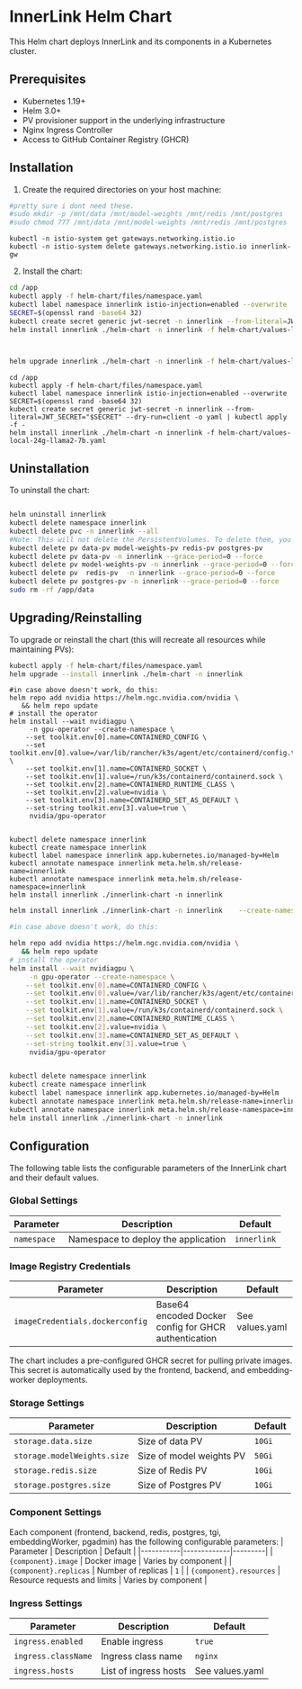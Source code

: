 # InnerLink Helm Chart
This Helm chart deploys InnerLink and its components in a Kubernetes cluster.

## Prerequisites
- Kubernetes 1.19+
- Helm 3.0+
- PV provisioner support in the underlying infrastructure
- Nginx Ingress Controller
- Access to GitHub Container Registry (GHCR)

## Installation
1. Create the required directories on your host machine:
```bash
#pretty sure i dont need these. 
#sudo mkdir -p /mnt/data /mnt/model-weights /mnt/redis /mnt/postgres
#sudo chmod 777 /mnt/data /mnt/model-weights /mnt/redis /mnt/postgres
```


```
kubectl -n istio-system get gateways.networking.istio.io
kubectl -n istio-system delete gateways.networking.istio.io innerlink-gw
```

2. Install the chart:
```bash
cd /app
kubectl apply -f helm-chart/files/namespace.yaml
kubectl label namespace innerlink istio-injection=enabled --overwrite
SECRET=$(openssl rand -base64 32)
kubectl create secret generic jwt-secret -n innerlink --from-literal=JWT_SECRET="$SECRET" --dry-run=client -o yaml | kubectl apply -f -
helm install innerlink ./helm-chart -n innerlink -f helm-chart/values-local-24g-llama2-7b.yaml



helm upgrade innerlink ./helm-chart -n innerlink -f helm-chart/values-local-24g-llama2-7b.yaml
```

```
cd /app
kubectl apply -f helm-chart/files/namespace.yaml
kubectl label namespace innerlink istio-injection=enabled --overwrite
SECRET=$(openssl rand -base64 32)
kubectl create secret generic jwt-secret -n innerlink --from-literal=JWT_SECRET="$SECRET" --dry-run=client -o yaml | kubectl apply -f -
helm install innerlink ./helm-chart -n innerlink -f helm-chart/values-local-24g-llama2-7b.yaml

```

## Uninstallation
To uninstall the chart:
```bash

helm uninstall innerlink
kubectl delete namespace innerlink
kubectl delete pvc -n innerlink --all
#Note: This will not delete the PersistentVolumes. To delete them, you need to manually delete them:
kubectl delete pv data-pv model-weights-pv redis-pv postgres-pv
kubectl delete pv data-pv -n innerlink --grace-period=0 --force
kubectl delete pv model-weights-pv -n innerlink --grace-period=0 --force
kubectl delete pv  redis-pv  -n innerlink --grace-period=0 --force
kubectl delete pv postgres-pv -n innerlink --grace-period=0 --force
sudo rm -rf /app/data

```


## Upgrading/Reinstalling
To upgrade or reinstall the chart (this will recreate all resources while maintaining PVs):
```bash
kubectl apply -f helm-chart/files/namespace.yaml
helm upgrade --install innerlink ./helm-chart -n innerlink
```













```
#in case above doesn't work, do this: 
helm repo add nvidia https://helm.ngc.nvidia.com/nvidia \
   && helm repo update
# install the operator
helm install --wait nvidiagpu \
     -n gpu-operator --create-namespace \
    --set toolkit.env[0].name=CONTAINERD_CONFIG \
    --set toolkit.env[0].value=/var/lib/rancher/k3s/agent/etc/containerd/config.toml \
    --set toolkit.env[1].name=CONTAINERD_SOCKET \
    --set toolkit.env[1].value=/run/k3s/containerd/containerd.sock \
    --set toolkit.env[2].name=CONTAINERD_RUNTIME_CLASS \
    --set toolkit.env[2].value=nvidia \
    --set toolkit.env[3].name=CONTAINERD_SET_AS_DEFAULT \
    --set-string toolkit.env[3].value=true \
     nvidia/gpu-operator


kubectl delete namespace innerlink
kubectl create namespace innerlink
kubectl label namespace innerlink app.kubernetes.io/managed-by=Helm
kubectl annotate namespace innerlink meta.helm.sh/release-name=innerlink
kubectl annotate namespace innerlink meta.helm.sh/release-namespace=innerlink
helm install innerlink ./innerlink-chart -n innerlink
```







































```bash
helm install innerlink ./innerlink-chart -n innerlink    --create-namespace 

#in case above doesn't work, do this: 

helm repo add nvidia https://helm.ngc.nvidia.com/nvidia \
   && helm repo update
# install the operator
helm install --wait nvidiagpu \
     -n gpu-operator --create-namespace \
    --set toolkit.env[0].name=CONTAINERD_CONFIG \
    --set toolkit.env[0].value=/var/lib/rancher/k3s/agent/etc/containerd/config.toml \
    --set toolkit.env[1].name=CONTAINERD_SOCKET \
    --set toolkit.env[1].value=/run/k3s/containerd/containerd.sock \
    --set toolkit.env[2].name=CONTAINERD_RUNTIME_CLASS \
    --set toolkit.env[2].value=nvidia \
    --set toolkit.env[3].name=CONTAINERD_SET_AS_DEFAULT \
    --set-string toolkit.env[3].value=true \
     nvidia/gpu-operator


kubectl delete namespace innerlink
kubectl create namespace innerlink
kubectl label namespace innerlink app.kubernetes.io/managed-by=Helm
kubectl annotate namespace innerlink meta.helm.sh/release-name=innerlink
kubectl annotate namespace innerlink meta.helm.sh/release-namespace=innerlink
helm install innerlink ./innerlink-chart -n innerlink
```



## Configuration
The following table lists the configurable parameters of the InnerLink chart and their default values.

### Global Settings
| Parameter | Description | Default |
|-----------|-------------|---------|
| `namespace` | Namespace to deploy the application | `innerlink` |

### Image Registry Credentials

| Parameter | Description | Default |
|-----------|-------------|---------|
| `imageCredentials.dockerconfig` | Base64 encoded Docker config for GHCR authentication | See values.yaml |

The chart includes a pre-configured GHCR secret for pulling private images. This secret is automatically used by the frontend, backend, and embedding-worker deployments.

### Storage Settings

| Parameter | Description | Default |
|-----------|-------------|---------|
| `storage.data.size` | Size of data PV | `10Gi` |
| `storage.modelWeights.size` | Size of model weights PV | `50Gi` |
| `storage.redis.size` | Size of Redis PV | `10Gi` |
| `storage.postgres.size` | Size of Postgres PV | `10Gi` |

### Component Settings
Each component (frontend, backend, redis, postgres, tgi, embeddingWorker, pgadmin) has the following configurable parameters:
| Parameter | Description | Default |
|-----------|-------------|---------|
| `{component}.image` | Docker image | Varies by component |
| `{component}.replicas` | Number of replicas | `1` |
| `{component}.resources` | Resource requests and limits | Varies by component |

### Ingress Settings
| Parameter | Description | Default |
|-----------|-------------|---------|
| `ingress.enabled` | Enable ingress | `true` |
| `ingress.className` | Ingress class name | `nginx` |
| `ingress.hosts` | List of ingress hosts | See values.yaml |




